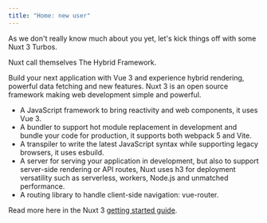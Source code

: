 ```yaml
---
title: "Home: new user"
---
```


<le-title lines="hey, you seem to be new here" as="h3"></le-title>

<article class="max-w-prose text-xl">
  <p>As we don't really know much about you yet, let's kick things off with some Nuxt 3 Turbos.</p>
  <p>Nuxt call themselves The Hybrid Framework.</p>
  <p>Build your next application with Vue 3 and experience hybrid rendering, powerful data fetching and new features. Nuxt 3 is an open source framework making web development simple and powerful.</p>

<le-title lines="Nuxt 3 is" as="h4"></le-title>

  <ul>
    <li>A JavaScript framework to bring reactivity and web components, it uses Vue 3.</li>
    <li>A bundler to support hot module replacement in development and bundle your code for production, it supports both webpack 5 and Vite.</li>
    <li>A transpiler to write the latest JavaScript syntax while supporting legacy browsers, it uses esbuild.</li>
    <li>A server for serving your application in development, but also to support server-side rendering or API routes, Nuxt uses h3 for deployment versatility such as serverless, workers, Node.js and unmatched performance.</li>
    <li>A routing library to handle client-side navigation: vue-router.</li>
  </ul>

  <p>Read more here in the Nuxt 3 <a href="https://v3.nuxtjs.org/getting-started/introduction/" target="_blank" rel="noopener">getting started guide</a>.</p>
</article>
